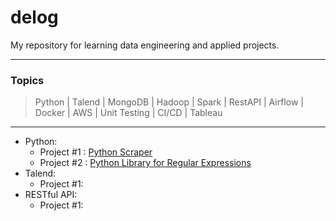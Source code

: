 # delog
My repository for learning data engineering and applied projects.
- - -
### Topics
> Python | Talend | MongoDB | Hadoop | Spark | RestAPI | Airflow | Docker | AWS | Unit Testing | CI/CD | Tableau
- - -
* Python:
  * Project #1 : [Python Scraper](https://github.com/TawfikYasser/delog/blob/main/Python/PythonScraper.py)
  * Project #2 : [Python Library for Regular Expressions](https://github.com/TawfikYasser/erxepy)
* Talend:
  * Project #1:
* RESTful API:
  * Project #1:
